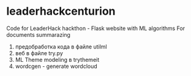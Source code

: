 # leaderhackcenturion
Code for LeaderHack hackthon - Flask website with ML algorithms For documents summarazing
1) предобработка кода в файле utilml
2) веб в файле try.py
3) ML Theme modeling в trythemeit
4) wordcgen - generate wordcloud
